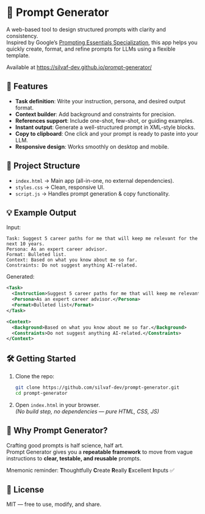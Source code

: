 # 📝 Prompt Generator

A web-based tool to design structured prompts with clarity and consistency.  
Inspired by Google’s [Prompting Essentials Specialization](https://www.coursera.org/specializations/prompting-essentials-google), this app helps you quickly create, format, and refine prompts for LLMs using a flexible template.  

Available at https://silvaf-dev.github.io/prompt-generator/

## 🚀 Features 
- **Task definition**: Write your instruction, persona, and desired output format.
- **Context builder**: Add background and constraints for precision.
- **References support**: Include one-shot, few-shot, or guiding examples.
- **Instant output**: Generate a well-structured prompt in XML-style blocks.
- **Copy to clipboard**: One click and your prompt is ready to paste into your LLM.
- **Responsive design**: Works smoothly on desktop and mobile.

## 📂 Project Structure
- `index.html` → Main app (all-in-one, no external dependencies).
- `styles.css` → Clean, responsive UI.
- `script.js` → Handles prompt generation & copy functionality.

## 💡 Example Output
Input:
```
Task: Suggest 5 career paths for me that will keep me relevant for the next 10 years.
Persona: As an expert career advisor.
Format: Bulleted list.
Context: Based on what you know about me so far.
Constraints: Do not suggest anything AI-related.
```

Generated:
```xml
<Task>
  <Instruction>Suggest 5 career paths for me that will keep me relevant for the next 10 years.</Instruction>
  <Persona>As an expert career advisor.</Persona>
  <Format>Bulleted list</Format>
</Task>

<Context>
  <Background>Based on what you know about me so far.</Background>
  <Constraints>Do not suggest anything AI-related.</Constraints>
</Context>
```

## 🛠️ Getting Started
1. Clone the repo:
   ```bash
   git clone https://github.com/silvaf-dev/prompt-generator.git
   cd prompt-generator
   ```
2. Open `index.html` in your browser.  
   *(No build step, no dependencies — pure HTML, CSS, JS)*

## 🌟 Why Prompt Generator?
Crafting good prompts is half science, half art.  
Prompt Generator gives you a **repeatable framework** to move from vague instructions to **clear, testable, and reusable** prompts.

Mnemonic reminder: **T**houghtfully **C**reate **R**eally **E**xcellent **I**nputs ✅

## 📜 License
MIT — free to use, modify, and share.
